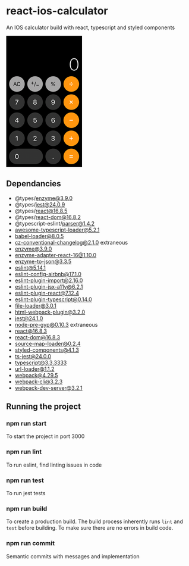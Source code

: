 # react-ios-calculator
An IOS calculator build with react, typescript and styled components

![calculator](ios_calculator.png)

## Dependancies

* @types/enzyme@3.9.0
* @types/jest@24.0.9
* @types/react@16.8.5
* @types/react-dom@16.8.2
* @typescript-eslint/parser@1.4.2
* awesome-typescript-loader@5.2.1
* babel-loader@8.0.5
* cz-conventional-changelog@2.1.0 extraneous
* enzyme@3.9.0
* enzyme-adapter-react-16@1.10.0
* enzyme-to-json@3.3.5
* eslint@5.14.1
* eslint-config-airbnb@17.1.0
* eslint-plugin-import@2.16.0
* eslint-plugin-jsx-a11y@6.2.1
* eslint-plugin-react@7.12.4
* eslint-plugin-typescript@0.14.0
* file-loader@3.0.1
* html-webpack-plugin@3.2.0
* jest@24.1.0
* node-pre-gyp@0.10.3 extraneous
* react@16.8.3
* react-dom@16.8.3
* source-map-loader@0.2.4
* styled-components@4.1.3
* ts-jest@24.0.0
* typescript@3.3.3333
* url-loader@1.1.2
* webpack@4.29.5
* webpack-cli@3.2.3
* webpack-dev-server@3.2.1

## Running the project

### npm run start

To start the project in port 3000

### npm run lint

To run eslint, find linting issues in code

### npm run test

To run jest tests

### npm run build

To create a production build. The build process inherently runs `lint` and `test` before building. To make sure there are no errors in build code.

### npm run commit

Semantic commits with messages and implementation
